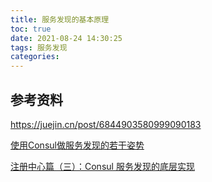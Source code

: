 ```yaml
---
title: 服务发现的基本原理
toc: true
date: 2021-08-24 14:30:25
tags: 服务发现
categories:
---
```






## 参考资料

https://juejin.cn/post/6844903580999090183

[使用Consul做服务发现的若干姿势](https://blog.didispace.com/consul-service-discovery-exp/)

[注册中心篇（三）：Consul 服务发现的底层实现](https://laravelacademy.org/post/21214)

